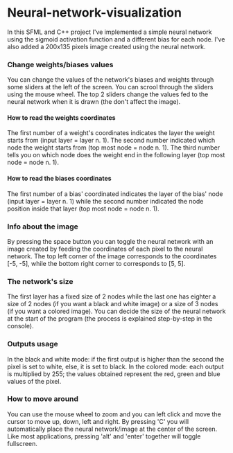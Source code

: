 # Neural-network-visualization

In this SFML and C++ project I've implemented a simple neural network using the sigmoid activation function and a different bias for each node. I've also added a 200x135 pixels image created using the neural network.

### Change weights/biases values
You can change the values of the network's biases and weights through some sliders at the left of the screen. You can scrool through the sliders using the mouse wheel. The top 2 sliders change the values fed to the neural network when it is drawn (the don't affect the image). 
#### How to read the weights coordinates
The first number of a weight's coordinates indicates the layer the weight starts from (input layer = layer n. 1). The second number indicated which node the weight starts from (top most node = node n. 1). The third number tells you on which node does the weight end in the following layer (top most node = node n. 1).
#### How to read the biases coordinates
The first number of a bias' coordinated indicates the layer of the bias' node (input layer = layer n. 1) while the second number indicated the node position inside  that layer (top most node = node n. 1).

### Info about the image
By pressing the space button you can toggle the neural network with an image created by feeding the coordinates of each pixel to the neural network.
The top left corner of the image corresponds to the coordinates [-5, -5], while the bottom right corner to corresponds to [5, 5].

### The network's size
The first layer has a fixed size of 2 nodes while the last one has eighter a size of 2 nodes (if you want a black and white image) or a size of 3 nodes (if you want a colored image).
You can decide the size of the neural network at the start of the program (the process is explained step-by-step in the console). 

### Outputs usage
In the black and white mode: if the first output is higher than the second the pixel is set to white, else, it is set to black. In the colored mode: each output is multiplied by 255; the values obtained represent the red, green and blue values of the pixel.

### How to move around
You can use the mouse wheel to zoom and you can left click and move the cursor to move up, down, left and right. 
By pressing 'C' you will automatically place the neural network/image at the center of the screen. 
Like most applications, pressing 'alt' and 'enter' together will toggle fullscreen.

<!-- release, console commands -->
